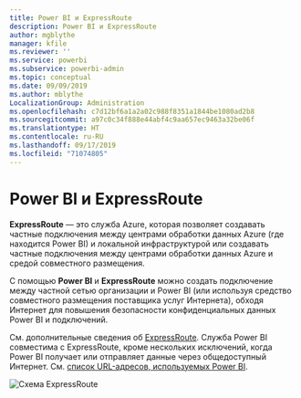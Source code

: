 ```yaml
---
title: Power BI и ExpressRoute
description: Power BI и ExpressRoute
author: mgblythe
manager: kfile
ms.reviewer: ''
ms.service: powerbi
ms.subservice: powerbi-admin
ms.topic: conceptual
ms.date: 09/09/2019
ms.author: mblythe
LocalizationGroup: Administration
ms.openlocfilehash: c7d12bf6a1a2a02c988f8351a1844be1080ad2b8
ms.sourcegitcommit: a97c0c34f888e44abf4c9aa657ec9463a32be06f
ms.translationtype: HT
ms.contentlocale: ru-RU
ms.lasthandoff: 09/17/2019
ms.locfileid: "71074805"
---
```

# <a name="power-bi-and-expressroute"></a>Power BI и ExpressRoute

**ExpressRoute** — это служба Azure, которая позволяет создавать частные подключения между центрами обработки данных Azure (где находится Power BI) и локальной инфраструктурой или создавать частные подключения между центрами обработки данных Azure и средой совместного размещения.

С помощью **Power BI** и **ExpressRoute** можно создать подключение между частной сетью организации и Power BI (или используя средство совместного размещения поставщика услуг Интернета), обходя Интернет для повышения безопасности конфиденциальных данных Power BI и подключений.

См. дополнительные сведения об [ExpressRoute](/azure/expressroute/expressroute-introduction). Служба Power BI совместима с ExpressRoute, кроме нескольких исключений, когда Power BI получает или отправляет данные через общедоступный Интернет. См. [список URL-адресов, используемых Power BI](power-bi-whitelist-urls.md).

![Схема ExpressRoute](media/service-admin-power-bi-expressroute/pbi_expressroute_1.png)